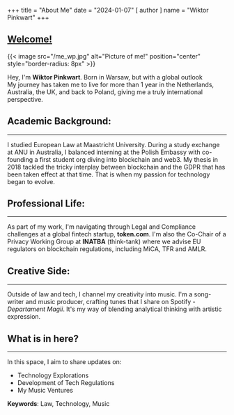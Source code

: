 +++
title = "About Me"
date = "2024-01-07"
[ author ]
  name = "Wiktor Pinkwart"
+++

## [Welcome!](https://www.youtube.com/watch?v=rEq1Z0bjdwc)
{{< image src="/me_wp.jpg" alt="Picture of me!" position="center" style="border-radius: 8px" >}}

Hey, I'm **Wiktor Pinkwart**. Born in Warsaw, but with a global outlook \
My journey has taken me to live for more than 1 year in the Netherlands, Australia, the UK, and back to Poland, giving me a truly international perspective.

## Academic Background:
---
I studied European Law at Maastricht University. During a study exchange at ANU in Australia, I balanced interning at the Polish Embassy with co-founding a first student org diving into blockchain and web3. My thesis in 2018 tackled the tricky interplay between blockchain and the GDPR that has been taken effect at that time. That is when my passion for technology began to evolve.

## Professional Life:
---
As part of my work, I'm navigating through Legal and Compliance challenges at a global fintech startup, **token.com**. I'm also the Co-Chair of a Privacy Working Group at **INATBA** (think-tank) where we advise EU regulators on blockchain regulations, including MiCA, TFR and AMLR.

## Creative Side:
---
Outside of law and tech, I channel my creativity into music. I'm a song-writer and music producer, crafting tunes that I share on Spotify - *Departament Magii*. It's my way of blending analytical thinking with artistic expression. 

## What is in here?
---
In this space, I aim to share updates on:

* Technology Explorations
* Development of Tech Regulations
* My Music Ventures

**Keywords**: Law, Technology, Music

[token.com]: https://www.token.com/
[INATBA]: https://inatba.org/
[Posts]: https://wpinkwart.com/posts/